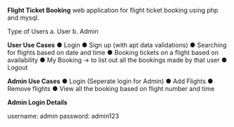 **Flight Ticket Booking**
web application for flight ticket booking using php and mysql.

Type of Users
a. User
b. Admin

**User Use Cases**
● Login
● Sign up (with apt data validations)
● Searching for flights based on date and time
● Booking tickets on a flight based on availability
● My Booking -> to list out all the bookings made by that user
● Logout

**Admin Use Cases**
● Login (Seperate login for Admin)
● Add Flights
● Remove flights
● View all the booking based on flight number and time

**Admin Login Details**

username: admin
password: admin123

